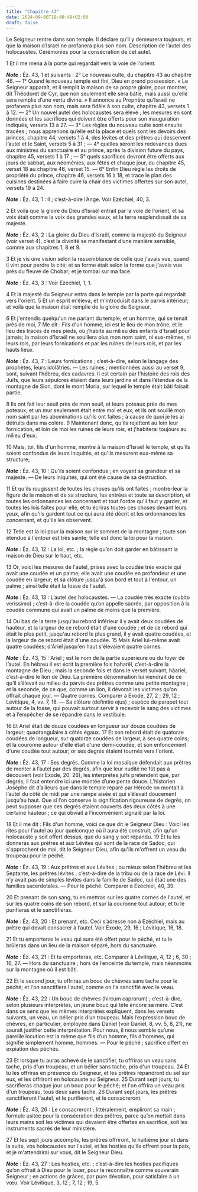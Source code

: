 ```yaml
---
title: "Chapitre 43"
date: 2024-09-06T18:40:49+02:00
draft: false
---
```



Le Seigneur rentre dans son temple.
Il déclare qu’il y demeurera toujours, et que la maison d’Israël ne profanera plus son nom.
Description de l’autel des holocaustes.
Cérémonies pour la consécration de cet autel.


1 Et il me mena à la porte qui regardait vers la voie de l'orient.

***Note*** :  Éz. 43, 1 et suivants : 2° Le nouveau culte, du chapitre 43 au chapitre 46. ― 1° Quand le nouveau temple est fini, Dieu en prend possession. « Le Seigneur apparaît, et il remplit la maison de sa propre gloire, pour montrer, dit Théodoret de Cyr, que non seulement elle sera bâtie, mais aussi qu’elle sera remplie d’une vertu divine. » Il annonce au Prophète qu’Israël ne profanera plus son nom, mais sera fidèle à son culte, chapitre 43, versets 1 à 12. ― 2° Un nouvel autel des holocaustes sera élevé ; les mesures en sont données et les sacrifices qui doivent être offerts pour son inauguration indiqués, versets 13 à 27. ― 3° Les règles du nouveau culte sont ensuite tracées ; nous apprenons qu’elle est la place et quels sont les devoirs des princes, chapitre 44, versets 1 à 4, des lévites et des prêtres qui desservent l’autel et le Saint, versets 5 à 31 ; ― 4° quelles seront les redevances dues aux ministres du sanctuaire et au prince, après la division future du pays, chapitre 45, versets 1 à 17 ; ― 5° quels
sacrifices devront être offerts aux jours de sabbat, aux néoménies, aux fêtes et chaque jour, du chapitre 45, verset 18 au chapitre 46, verset 15. ― 6° Enfin Dieu règle les droits de propriété du prince, chapitre 46, versets 16 à 18, et trace le plan des cuisines destinées à faire cuire la chair des victimes offertes sur son autel, versets 19 à 24.

***Note*** :  Éz. 43, 1 : Il ; c’est-à-dire l’Ange. Voir Ezéchiel, 40, 3.

2 Et voilà que la gloire du Dieu d'Israël entrait par la voie de l'orient, et sa voix était comme la voix des grandes eaux, et la terre resplendissait de sa majesté.

***Note*** :  Éz. 43, 2 : La gloire du Dieu d’Israël, comme la majesté du Seigneur (voir verset 4), c’est la divinité se manifestant d’une manière sensible, comme aux chapitres 1, 8 et 9.

3 Et je vis une vision selon la ressemblance de celle que j'avais vue, quand il vint pour perdre la cité; et sa forme était selon la forme que j'avais vue près du fleuve de Chobar; et je tombai sur ma face.

***Note*** :  Éz. 43, 3 : Voir Ezéchiel, 1, 1.

4 Et la majesté du Seigneur entra dans le temple par la porte qui regardait vers l'orient. 5 Et un esprit m'éleva, et m'introduisit dans le parvis intérieur; et voilà que la maison était remplie de la gloire du Seigneur.


6 Et j'entendis quelqu'un me parlant du temple; et un homme, qui se tenait près de moi, 7 Me dit : Fils d'un homme, ici est le lieu de mon trône, et le lieu des traces de mes pieds, où j'habite au milieu des enfants d'Israël pour jamais; la maison d'Israël ne souillera plus mon nom saint, ni eux-mêmes, ni leurs rois, par leurs fornications et par les ruines de leurs rois, et par les hauts lieux.

***Note*** :  Éz. 43, 7 : Leurs fornications ; c’est-à-dire, selon le langage des prophètes, leurs idolâtries. ― Les ruines ; mentionnées aussi au verset 9, sont, suivant l’hébreu, des cadavres. Il est certain par l’histoire des rois des Juifs, que leurs sépulcres étaient dans leurs jardins et dans l’étendue de la montagne de Sion, dont le mont Moria, sur lequel le temple était bâti faisait partie.

8 Ils ont fait leur seuil près de mon seuil, et leurs poteaux près de mes poteaux; et un mur seulement était entre moi et eux; et ils ont souillé mon nom saint par les abominations qu'ils ont faites ; à cause de quoi je les ai détruits dans ma colère. 9 Maintenant donc, qu'ils rejettent au loin leur fornication, et loin de moi les ruines de leurs rois, et j'habiterai toujours au milieu d'eux.


10 Mais, toi, fils d'un homme, montre à la maison d'Israël le temple, et qu'ils soient confondus de leurs iniquités, et qu'ils mesurent eux-même sa structure;

***Note*** :  Éz. 43, 10 : Qu’ils soient confondus ; en voyant sa grandeur et sa majesté. ― De leurs iniquités, qui ont été cause de sa destruction.

11 Et qu'ils rougissent de toutes les choses qu'ils ont faites ; montre-leur la figure de la maison et de sa structure, les entrées et toute sa description, et toutes les ordonnances les concernant et tout l'ordre qu'il faut y garder, et toutes les lois faites pour elle, et tu écriras toutes ces choses devant leurs yeux, afin qu'ils gardent tout ce qui aura été décrit et les ordonnances les concernant, et qu'ils les observent.


12 Telle est la loi pour la maison sur le sommet de la montagne ; toute son étendue à l'entour est très sainte; telle est donc la loi pour la maison.

***Note*** :  Éz. 43, 12 : La loi, etc. ; la règle qu’on doit garder en bâtissant la maison de Dieu sur le haut, etc.


13 Or, voici les mesures de l'autel, prises avec la coudée très exacte qui avait une coudée et un palme; elle avait une coudée en profondeur et une coudée en largeur; et sa clôture jusqu'à son bord et tout à l'entour, un palme ; ainsi telle était la fosse de l'autel.

***Note*** :  Éz. 43, 13 : L’autel des holocaustes. ― La coudée très exacte (cubito verissimo) ; c’est-à-dire la coudée qu’on appelle sacrée, par opposition à la coudée commune qui avait un palme de moins que la première.

14 Du bas de la terre jusqu'au rebord inférieur il y avait deux coudées de hauteur, et la largeur de ce rebord était d'une coudée ; et de ce rebord qui était le plus petit, jusqu'au rebord le plus grand, il y avait quatre coudées, et la largeur de ce rebord était d'une coudée. 15 Mais Ariel lui-même avait quatre coudées; d'Ariel jusqu'en haut s'élevaient quatre cornes.

***Note*** :  Éz. 43, 15 : Ariel ; est le nom de la partie supérieure ou du foyer de l’autel. En hébreu il est écrit la première fois haharêl, c’est-à-dire la montagne de Dieu ; mais la seconde fois et dans le verset suivant, hâariel, c’est-à-dire le lion de Dieu. La première dénomination lui viendrait de ce qu’il s’élevait au milieu du parvis des prêtres comme une petite montagne ; et la seconde, de ce que, comme un lion, il dévorait les victimes qu’on offrait chaque jour. ― Quatre cornes. Comparer à Exode, 27, 2 ; 29, 12 ; Lévitique, 4, vv. 7, 18. ― Sa clôture (definitio ejus) ; espèce de parapet tout autour de la fosse, qui pouvait surtout servir à recevoir le sang des victimes et à l’empêcher de se répandre dans le vestibule.

16 Et Ariel était de douze coudées en longueur sur douze coudées de largeur; quadrangulaire à côtés égaux. 17 Et son rebord était de quatorze coudées de longueur, sur quatorze coudées de largeur, à ses quatre coins; et la couronne autour d'elle était d'une demi-coudée, et son enfoncement d'une coudée tout autour; or ses degrés étaient tournés vers l'orient.

***Note*** :  Éz. 43, 17 : Ses degrés. Comme la loi mosaïque défendait aux prêtres de monter à l’autel par des degrés, afin que leur nudité ne fût pas à découvert (voir Exode, 20, 26), les interprètes juifs prétendent que, par degrés, il faut entendre ici une montée d’une pente douce. L’historien Josèphe dit d’ailleurs que dans le temple réparé par Hérode on montait à l’autel du côté de midi par une rampe aisée et qui s’élevait doucement jusqu’au haut. Que si l’on conserve la signification rigoureuse de degrés, on peut supposer que ces degrés étaient couverts des deux côtés à une certaine hauteur ; ce qui obviait à l’inconvénient signalé par la loi.


18 Et il me dit : Fils d'un homme, voici ce que dit le Seigneur Dieu : Voici les rites pour l'autel au jour quelconque où il aura été construit, afin qu'un holocauste y soit offert dessus, que du sang y soit répandu. 19 Et tu les donneras aux prêtres et aux Lévites qui sont de la race de Sadoc, qui s'approchent de moi, dit le Seigneur Dieu, afin qu'ils m'offrent un veau du troupeau pour le péché.

***Note*** :  Éz. 43, 19 : Aux prêtres et aux Lévites ; ou mieux selon l’hébreu et les Septante, les prêtres lévites ; c’est-à-dire de la tribu ou de la race de Lévi. Il n’y avait pas de simples lévites dans la famille de Sadoc, qui était une des familles sacerdotales. ― Pour le péché. Comparer à Ezéchiel, 40, 39.

20 Et prenant de son sang, tu en mettras sur les quatre cornes de l'autel, et sur les quatre coins de son rebord, et sur la couronne tout autour; et tu le purifieras et le sanctifieras.

***Note*** :  Éz. 43, 20 : Et prenant, etc. Ceci s’adresse non à Ezéchiel, mais au prêtre qui devait consacrer à l’autel. Voir Exode, 29, 16 ; Lévitique, 16, 18.

21 Et tu emporteras le veau qui aura été offert pour le péché, et tu le brûleras dans un lieu de la maison séparé, hors du sanctuaire.

***Note*** :  Éz. 43, 21 : Et tu emporteras, etc. Comparer à Lévitique, 4, 12 ; 6, 30 ; 16, 27. ― Hors du sanctuaire ; hors de l’enceinte du temple, mais néanmoins sur la montagne où il est bâti.

22 Et le second jour, tu offriras un bouc de chèvres sans tache pour le péché; et l'on sanctifiera l'autel, comme on l'a sanctifié avec le veau.

***Note*** :  Éz. 43, 22 : Un bouc de chèvres (hircum caprarum) ; c’est-à-dire, selon plusieurs interprètes, un jeune bouc qui tète encore sa mère. C’est dans ce sens que les mêmes interprètes expliquent, dans les versets suivants, un veau, un bélier pris d’un troupeau. Mais l’expression bouc de chèvres, en particulier, employée dans Daniel (voir Daniel, 8, vv. 5, 8, 21), ne saurait justifier cette interprétation. Pour nous, il nous semble qu’une pareille locution est la même que fils d’un homme, fils d’hommes, qui signifie simplement homme, hommes. ― Pour le péché ; sacrifice offert en expiation des péchés.

23 Et lorsque tu auras achevé de le sanctifier, tu offriras un veau sans tache, pris d'un troupeau, et un bélier sans tache, pris d'un troupeau. 24 Et tu les offriras en présence du Seigneur, et les prêtres répandront du sel sur eux, et les offriront en holocauste au Seigneur. 25 Durant sept jours, tu sacrifieras chaque jour un bouc pour le péché; et l'on offrira un veau pris d'un troupeau, tous deux sans tache. 26 Durant sept jours, les prêtres sanctifieront l'autel, et le purifieront, et le consacreront.

***Note*** :  Éz. 43, 26 : Le consacreront ; littéralement, empliront sa main ; formule usitée pour la consécration des prêtres, parce qu’on mettait dans leurs mains soit les victimes qui devaient être offertes en sacrifice, soit les instruments sacrés de leur ministère.


27 Et les sept jours accomplis, les prêtres offriront, le huitième jour et dans la suite, vos holocaustes sur l'autel, et les hosties qu'ils offrent pour la paix, et je m'attendrirai sur vous, dit le Seigneur Dieu.

***Note*** :  Éz. 43, 27 : Les hosties, etc. ; c’est-à-dire les hosties pacifiques qu’on offrait à Dieu pour le louer, pour le reconnaître comme souverain Seigneur ; en actions de grâces, par pure dévotion, pour satisfaire à un vœu. Voir Lévitique, 3, 12 ; 7, 12 ; 19, 5.

